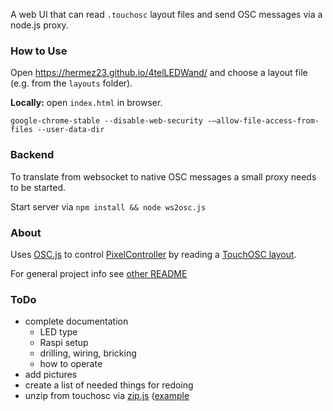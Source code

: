 A web UI that can read `.touchosc` layout files and send OSC messages via a node.js proxy.

### How to Use
Open https://hermez23.github.io/4telLEDWand/ and choose a layout file (e.g. from the `layouts` folder).

**Locally:** open `index.html` in browser.
```
google-chrome-stable --disable-web-security -–allow-file-access-from-files --user-data-dir
```

### Backend
To translate from websocket to native OSC messages a small proxy needs to be started.

Start server via `npm install && node ws2osc.js`

### About
Uses [OSC.js](https://github.com/colinbdclark/osc.js/) to control [PixelController](https://github.com/master-lincoln/PixelController
) by reading a [TouchOSC layout](https://hexler.net/docs/touchosc-editor-controls-edit).

For general project info see [other README](4telLEDwand.md)

### ToDo

* complete documentation
  * LED type
  * Raspi setup
  * drilling, wiring, bricking
  * how to operate
* add pictures
* create a list of needed things for redoing
* unzip from touchosc via [zip.js](https://github.com/gildas-lormeau/zip.js) ([example](https://github.com/gildas-lormeau/zip.js/blob/gh-pages/demos/demo2.js)
